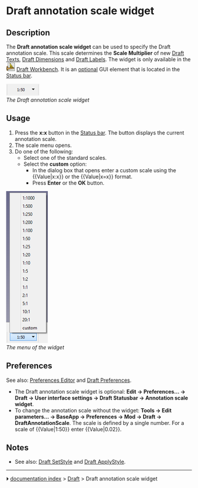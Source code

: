 # Draft annotation scale widget
## Description

The **Draft annotation scale widget** can be used to specify the Draft annotation scale. This scale determines the **Scale Multiplier** of new [Draft Texts](Draft_Text.md), [Draft Dimensions](Draft_Dimension.md) and [Draft Labels](Draft_Label.md). The widget is only available in the <img alt="" src=images/Workbench_Draft.svg  style="width:24px;"> [Draft Workbench](Draft_Workbench.md). It is an [optional](#Preferences.md) GUI element that is located in the [Status bar](Status_bar.md).

 ![](images/Draft_annotation_scale_widget_button.png )  
*The Draft annotation scale widget*

## Usage

1.  Press the **x:x** button in the [Status bar](Status_bar.md). The button displays the current annotation scale.
2.  The scale menu opens.
3.  Do one of the following:
    -   Select one of the standard scales.
    -   Select the **custom** option:
        -   In the dialog box that opens enter a custom scale using the {{Value|x:x}} or the {{Value|x<nowiki>=</nowiki>x}} format.
        -   Press **Enter** or the **OK** button.

 ![](images/Draft_annotation_scale_widget_menu.png )  
*The menu of the widget*

## Preferences

See also: [Preferences Editor](Preferences_Editor.md) and [Draft Preferences](Draft_Preferences.md).

-   The Draft annotation scale widget is optional: **Edit → Preferences... → Draft → User interface settings → Draft Statusbar → Annotation scale widget**.
-   To change the annotation scale without the widget: **Tools → Edit parameters... → BaseApp → Preferences → Mod → Draft → DraftAnnotationScale**. The scale is defined by a single number. For a scale of {{Value|1:50}} enter {{Value|0.02}}.

## Notes

-   See also: [Draft SetStyle](Draft_SetStyle.md) and [Draft ApplyStyle](Draft_ApplyStyle.md).



---
⏵ [documentation index](../README.md) > [Draft](Draft_Workbench.md) > Draft annotation scale widget
